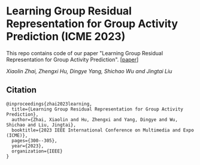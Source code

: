 # Learning Group Residual Representation for Group Activity Prediction (ICME 2023)
This repo contains code of our paper "Learning Group Residual Representation for Group Activity Prediction". 
[[paper]((https://ieeexplore.ieee.org/abstract/document/10220015))]

_Xiaolin Zhai, Zhengxi Hu, Dingye Yang, Shichao Wu and Jingtai Liu_

## Citation
```
@inproceedings{zhai2023learning,
  title={Learning Group Residual Representation for Group Activity Prediction},
  author={Zhai, Xiaolin and Hu, Zhengxi and Yang, Dingye and Wu, Shichao and Liu, Jingtai},
  booktitle={2023 IEEE International Conference on Multimedia and Expo (ICME)},
  pages={300--305},
  year={2023},
  organization={IEEE}
}

```
